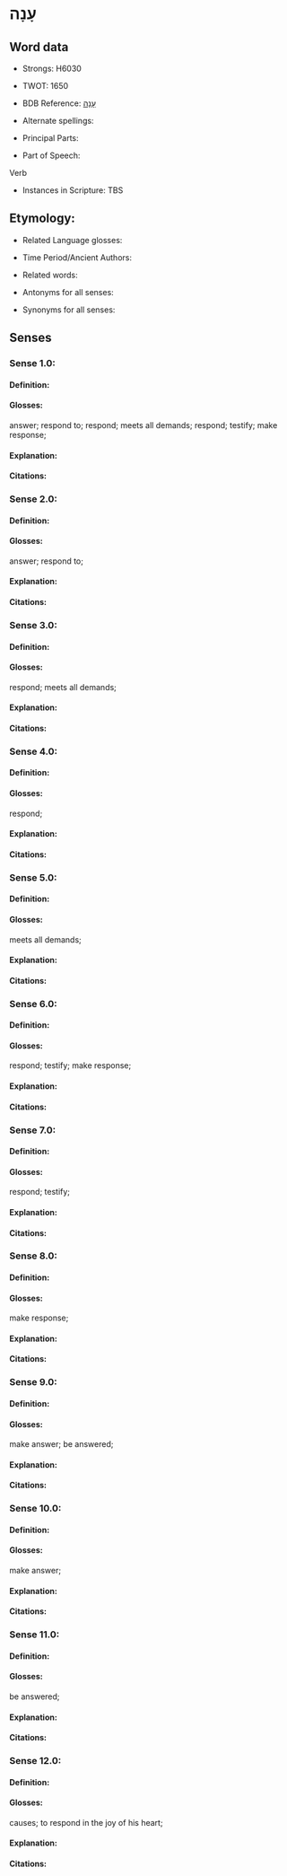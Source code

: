 # עָנָה

<!-- Status: S2="NeedsEdits" -->
<!-- Lexica used for edits:   -->

## Word data

* Strongs: H6030

* TWOT: 1650

* BDB Reference: [עָנָה](rc://en/bdb/dict/p.dt.aa)

* Alternate spellings:

* Principal Parts:

* Part of Speech:

Verb

* Instances in Scripture: TBS

## Etymology:

* Related Language glosses:

* Time Period/Ancient Authors:

* Related words:

* Antonyms for all senses:

* Synonyms for all senses:

## Senses

### Sense 1.0:

#### Definition:

#### Glosses:

answer; respond to; respond; meets all demands; respond; testify; make response; 

#### Explanation:

#### Citations:



### Sense 2.0:

#### Definition:

#### Glosses:

answer; respond to; 

#### Explanation:

#### Citations:



### Sense 3.0:

#### Definition:

#### Glosses:

respond; meets all demands; 

#### Explanation:

#### Citations:



### Sense 4.0:

#### Definition:

#### Glosses:

respond; 

#### Explanation:

#### Citations:



### Sense 5.0:

#### Definition:

#### Glosses:

meets all demands; 

#### Explanation:

#### Citations:



### Sense 6.0:

#### Definition:

#### Glosses:

respond; testify; make response; 

#### Explanation:

#### Citations:



### Sense 7.0:

#### Definition:

#### Glosses:

respond; testify; 

#### Explanation:

#### Citations:



### Sense 8.0:

#### Definition:

#### Glosses:

make response; 

#### Explanation:

#### Citations:



### Sense 9.0:

#### Definition:

#### Glosses:

make answer; be answered; 

#### Explanation:

#### Citations:



### Sense 10.0:

#### Definition:

#### Glosses:

make answer; 

#### Explanation:

#### Citations:



### Sense 11.0:

#### Definition:

#### Glosses:

be answered; 

#### Explanation:

#### Citations:



### Sense 12.0:

#### Definition:

#### Glosses:

causes; to respond in the joy of his heart; 

#### Explanation:

#### Citations:




